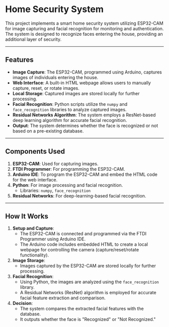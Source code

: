 # Home Security System

This project implements a smart home security system utilizing ESP32-CAM for image capturing and facial recognition for monitoring and authentication. The system is designed to recognize faces entering the house, providing an additional layer of security.

---

## Features

- **Image Capture**: The ESP32-CAM, programmed using Arduino, captures images of individuals entering the house.
- **Web Interface**: A built-in HTML webpage allows users to manually capture, reset, or rotate images.
- **Local Storage**: Captured images are stored locally for further processing.
- **Facial Recognition**: Python scripts utilize the `numpy` and `face_recognition` libraries to analyze captured images.
- **Residual Networks Algorithm**: The system employs a ResNet-based deep learning algorithm for accurate facial recognition.
- **Output**: The system determines whether the face is recognized or not based on a pre-existing database.

---

## Components Used

1. **ESP32-CAM**: Used for capturing images.
2. **FTDI Programmer**: For programming the ESP32-CAM.
3. **Arduino IDE**: To program the ESP32-CAM and embed the HTML code for the web interface.
4. **Python**: For image processing and facial recognition.
   - Libraries: `numpy`, `face_recognition`
5. **Residual Networks**: For deep-learning-based facial recognition.

---

## How It Works

1. **Setup and Capture**:
   - The ESP32-CAM is connected and programmed via the FTDI Programmer using Arduino IDE.
   - The Arduino code includes embedded HTML to create a local webpage for controlling the camera (capture/reset/rotate functionality).
2. **Image Storage**:
   - Images captured by the ESP32-CAM are stored locally for further processing.
3. **Facial Recognition**:
   - Using Python, the images are analyzed using the `face_recognition` library.
   - A Residual Networks (ResNet) algorithm is employed for accurate facial feature extraction and comparison.
4. **Decision**:
   - The system compares the extracted facial features with the database.
   - It outputs whether the face is "Recognized" or "Not Recognized."


